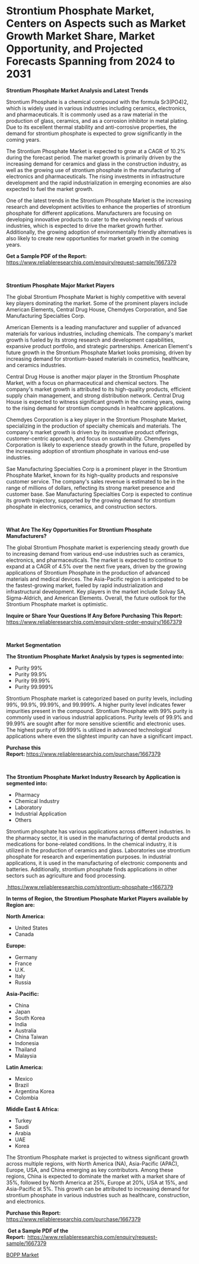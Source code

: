 <p><h1>Strontium Phosphate Market, Centers on Aspects such as Market Growth Market Share, Market Opportunity, and Projected Forecasts Spanning from 2024 to 2031</h1></p><p><strong>Strontium Phosphate Market Analysis and Latest Trends</strong></p>
<p><p>Strontium Phosphate is a chemical compound with the formula Sr3(PO4)2, which is widely used in various industries including ceramics, electronics, and pharmaceuticals. It is commonly used as a raw material in the production of glass, ceramics, and as a corrosion inhibitor in metal plating. Due to its excellent thermal stability and anti-corrosive properties, the demand for strontium phosphate is expected to grow significantly in the coming years.</p><p>The Strontium Phosphate Market is expected to grow at a CAGR of 10.2% during the forecast period. The market growth is primarily driven by the increasing demand for ceramics and glass in the construction industry, as well as the growing use of strontium phosphate in the manufacturing of electronics and pharmaceuticals. The rising investments in infrastructure development and the rapid industrialization in emerging economies are also expected to fuel the market growth.</p><p>One of the latest trends in the Strontium Phosphate Market is the increasing research and development activities to enhance the properties of strontium phosphate for different applications. Manufacturers are focusing on developing innovative products to cater to the evolving needs of various industries, which is expected to drive the market growth further. Additionally, the growing adoption of environmentally friendly alternatives is also likely to create new opportunities for market growth in the coming years.</p></p>
<p><strong>Get a Sample PDF of the Report:&nbsp;</strong> <a href="https://www.reliableresearchiq.com/enquiry/request-sample/1667379">https://www.reliableresearchiq.com/enquiry/request-sample/1667379</a></p>
<p>&nbsp;</p>
<p><strong>Strontium Phosphate Major Market Players</strong></p>
<p><p>The global Strontium Phosphate Market is highly competitive with several key players dominating the market. Some of the prominent players include American Elements, Central Drug House, Chemdyes Corporation, and Sae Manufacturing Specialties Corp.</p><p>American Elements is a leading manufacturer and supplier of advanced materials for various industries, including chemicals. The company's market growth is fueled by its strong research and development capabilities, expansive product portfolio, and strategic partnerships. American Element's future growth in the Strontium Phosphate Market looks promising, driven by increasing demand for strontium-based materials in cosmetics, healthcare, and ceramics industries.</p><p>Central Drug House is another major player in the Strontium Phosphate Market, with a focus on pharmaceutical and chemical sectors. The company's market growth is attributed to its high-quality products, efficient supply chain management, and strong distribution network. Central Drug House is expected to witness significant growth in the coming years, owing to the rising demand for strontium compounds in healthcare applications.</p><p>Chemdyes Corporation is a key player in the Strontium Phosphate Market, specializing in the production of specialty chemicals and materials. The company's market growth is driven by its innovative product offerings, customer-centric approach, and focus on sustainability. Chemdyes Corporation is likely to experience steady growth in the future, propelled by the increasing adoption of strontium phosphate in various end-use industries.</p><p>Sae Manufacturing Specialties Corp is a prominent player in the Strontium Phosphate Market, known for its high-quality products and responsive customer service. The company's sales revenue is estimated to be in the range of millions of dollars, reflecting its strong market presence and customer base. Sae Manufacturing Specialties Corp is expected to continue its growth trajectory, supported by the growing demand for strontium phosphate in electronics, ceramics, and construction sectors.</p></p>
<p>&nbsp;</p>
<p><strong>What Are The Key Opportunities For Strontium Phosphate Manufacturers?</strong></p>
<p><p>The global Strontium Phosphate market is experiencing steady growth due to increasing demand from various end-use industries such as ceramics, electronics, and pharmaceuticals. The market is expected to continue to expand at a CAGR of 4.5% over the next five years, driven by the growing applications of Strontium Phosphate in the production of advanced materials and medical devices. The Asia-Pacific region is anticipated to be the fastest-growing market, fueled by rapid industrialization and infrastructural development. Key players in the market include Solvay SA, Sigma-Aldrich, and American Elements. Overall, the future outlook for the Strontium Phosphate market is optimistic.</p></p>
<p><strong>Inquire or Share Your Questions If Any Before Purchasing This Report:</strong> <a href="https://www.reliableresearchiq.com/enquiry/pre-order-enquiry/1667379">https://www.reliableresearchiq.com/enquiry/pre-order-enquiry/1667379</a></p>
<p>&nbsp;</p>
<p><strong>Market Segmentation</strong></p>
<p><strong>The Strontium Phosphate Market Analysis by types is segmented into:</strong></p>
<p><ul><li>Purity 99%</li><li>Purity 99.9%</li><li>Purity 99.99%</li><li>Purity 99.999%</li></ul></p>
<p><p>Strontium Phosphate market is categorized based on purity levels, including 99%, 99.9%, 99.99%, and 99.999%. A higher purity level indicates fewer impurities present in the compound. Strontium Phosphate with 99% purity is commonly used in various industrial applications. Purity levels of 99.9% and 99.99% are sought after for more sensitive scientific and electronic uses. The highest purity of 99.999% is utilized in advanced technological applications where even the slightest impurity can have a significant impact.</p></p>
<p><strong>Purchase this Report:&nbsp;</strong><a href="https://www.reliableresearchiq.com/purchase/1667379">https://www.reliableresearchiq.com/purchase/1667379</a></p>
<p>&nbsp;</p>
<p><strong>The Strontium Phosphate Market Industry Research by Application is segmented into:</strong></p>
<p><ul><li>Pharmacy</li><li>Chemical Industry</li><li>Laboratory</li><li>Industrial Application</li><li>Others</li></ul></p>
<p><p>Strontium phosphate has various applications across different industries. In the pharmacy sector, it is used in the manufacturing of dental products and medications for bone-related conditions. In the chemical industry, it is utilized in the production of ceramics and glass. Laboratories use strontium phosphate for research and experimentation purposes. In industrial applications, it is used in the manufacturing of electronic components and batteries. Additionally, strontium phosphate finds applications in other sectors such as agriculture and food processing.</p></p>
<p><a href="https://www.reliableresearchiq.com/strontium-phosphate-r1667379">&nbsp;https://www.reliableresearchiq.com/strontium-phosphate-r1667379</a></p>
<p><strong>In terms of Region, the Strontium Phosphate Market Players available by Region are:</strong></p>
<p>
    <p> <strong> North America: </strong>
        <ul>
            <li>United States</li>
            <li>Canada</li>
        </ul>
        </p> 
    <p> <strong> Europe: </strong>
        <ul>
            <li>Germany</li>
            <li>France</li>
            <li>U.K.</li>
            <li>Italy</li>
            <li>Russia</li>
        </ul>
        </p> 
    <p> <strong> Asia-Pacific: </strong>
        <ul>
            <li>China</li>
            <li>Japan</li>
            <li>South Korea</li>
            <li>India</li>
            <li>Australia</li>
            <li>China Taiwan</li>
            <li>Indonesia</li>
            <li>Thailand</li>
            <li>Malaysia</li>
        </ul>
        </p> 
    <p> <strong> Latin America: </strong>
        <ul>
            <li>Mexico</li>
            <li>Brazil</li>
            <li>Argentina Korea</li>
            <li>Colombia</li>
        </ul>
        </p> 
    <p> <strong> Middle East & Africa: </strong>
        <ul>
            <li>Turkey</li>
            <li>Saudi</li>
            <li>Arabia</li>
            <li>UAE</li>
            <li>Korea</li>
        </ul>
    </p>
    </p>
<p><p>The Strontium Phosphate market is projected to witness significant growth across multiple regions, with North America (NA), Asia-Pacific (APAC), Europe, USA, and China emerging as key contributors. Among these regions, China is expected to dominate the market with a market share of 35%, followed by North America at 25%, Europe at 20%, USA at 15%, and Asia-Pacific at 5%. This growth can be attributed to increasing demand for strontium phosphate in various industries such as healthcare, construction, and electronics.</p></p>
<p><strong>Purchase this Report: </strong><a href="https://www.reliableresearchiq.com/purchase/1667379">https://www.reliableresearchiq.com/purchase/1667379</a></p>
<p>&nbsp;<strong>Get a Sample PDF of the Report:&nbsp;&nbsp;</strong><a href="https://www.reliableresearchiq.com/enquiry/request-sample/1667379">https://www.reliableresearchiq.com/enquiry/request-sample/1667379</a></p>
<p><strong></strong></p>
<p><p><a href="https://www.linkedin.com/pulse/evaluating-global-bopp-market-trends-growth-opportunities-7nozf?trackingId=7Ac1ySsiSG2wWwnKUlWFoQ%3D%3D">BOPP Market</a></p></p>